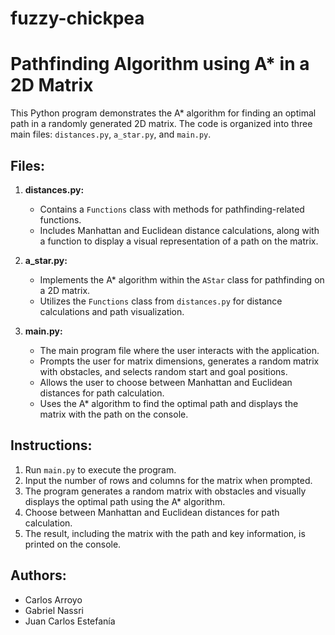 # fuzzy-chickpea

# Pathfinding Algorithm using A* in a 2D Matrix

This Python program demonstrates the A* algorithm for finding an optimal path in a randomly generated 2D matrix. The code is organized into three main files: `distances.py`, `a_star.py`, and `main.py`.

## Files:

1. **distances.py:**
   - Contains a `Functions` class with methods for pathfinding-related functions.
   - Includes Manhattan and Euclidean distance calculations, along with a function to display a visual representation of a path on the matrix.

2. **a_star.py:**
   - Implements the A* algorithm within the `AStar` class for pathfinding on a 2D matrix.
   - Utilizes the `Functions` class from `distances.py` for distance calculations and path visualization.

3. **main.py:**
   - The main program file where the user interacts with the application.
   - Prompts the user for matrix dimensions, generates a random matrix with obstacles, and selects random start and goal positions.
   - Allows the user to choose between Manhattan and Euclidean distances for path calculation.
   - Uses the A* algorithm to find the optimal path and displays the matrix with the path on the console.

## Instructions:

1. Run `main.py` to execute the program.
2. Input the number of rows and columns for the matrix when prompted.
3. The program generates a random matrix with obstacles and visually displays the optimal path using the A* algorithm.
4. Choose between Manhattan and Euclidean distances for path calculation.
5. The result, including the matrix with the path and key information, is printed on the console.

## Authors:

- Carlos Arroyo
- Gabriel Nassri
- Juan Carlos Estefanía
